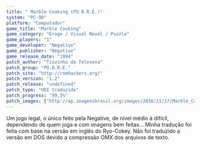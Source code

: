 ```yaml
---
title: " Marble Cooking (PO.B.R.E.)"
system: "PC-98"
platform: "Computador"
game_title: "Marble Cooking"
game_category: "Eroge / Visual Novel / Puzzle"
game_players: "1"
game_developer: "Negative"
game_publisher: "Negative"
game_release_date: "1994"
patch_author: "Tiozinho da Telesena"
patch_group: "PO.B.R.E."
patch_site: "http://romhackers.org/"
patch_version: "1.2"
patch_release: "undefined"
patch_type: "HDI traduzido"
patch_progress: "99,5%"
patch_images: ["http://ap.imagensbrasil.org/images/2016/11/17/Marble_Capa.jpg","http://ap.imagensbrasil.org/images/2016/11/17/marble_demo.gif"]
---
```

Um jogo legal, o único feito pela Negative, de nível médio à difícil, dependendo de quem joga e com imagens bem feitas... Minha tradução foi feita com base na versão em inglês do Ryo-Cokey. Não foi traduzido a versão em DOS devido a compressão OMX dos arquivos de texto.